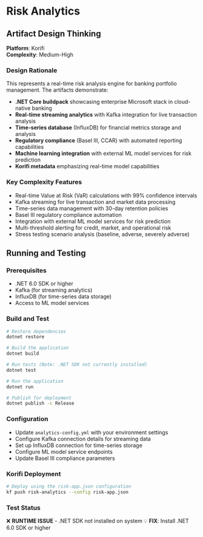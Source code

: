 # Risk Analytics

## Artifact Design Thinking

**Platform**: Korifi  
**Complexity**: Medium-High

### Design Rationale
This represents a real-time risk analysis engine for banking portfolio management. The artifacts demonstrate:

- **.NET Core buildpack** showcasing enterprise Microsoft stack in cloud-native banking
- **Real-time streaming analytics** with Kafka integration for live transaction analysis
- **Time-series database** (InfluxDB) for financial metrics storage and analysis
- **Regulatory compliance** (Basel III, CCAR) with automated reporting capabilities
- **Machine learning integration** with external ML model services for risk prediction
- **Korifi metadata** emphasizing real-time model capabilities

### Key Complexity Features
- Real-time Value at Risk (VaR) calculations with 99% confidence intervals
- Kafka streaming for live transaction and market data processing
- Time-series data management with 30-day retention policies
- Basel III regulatory compliance automation
- Integration with external ML model services for risk prediction
- Multi-threshold alerting for credit, market, and operational risk
- Stress testing scenario analysis (baseline, adverse, severely adverse)

## Running and Testing

### Prerequisites
- .NET 6.0 SDK or higher
- Kafka (for streaming analytics)
- InfluxDB (for time-series data storage)
- Access to ML model services

### Build and Test
```bash
# Restore dependencies
dotnet restore

# Build the application
dotnet build

# Run tests (Note: .NET SDK not currently installed)
dotnet test

# Run the application
dotnet run

# Publish for deployment
dotnet publish -c Release
```

### Configuration
- Update `analytics-config.yml` with your environment settings
- Configure Kafka connection details for streaming data
- Set up InfluxDB connection for time-series storage
- Configure ML model service endpoints
- Update Basel III compliance parameters

### Korifi Deployment
```bash
# Deploy using the risk-app.json configuration
kf push risk-analytics --config risk-app.json
```

### Test Status
❌ **RUNTIME ISSUE** - .NET SDK not installed on system
💡 **FIX**: Install .NET 6.0 SDK or higher
